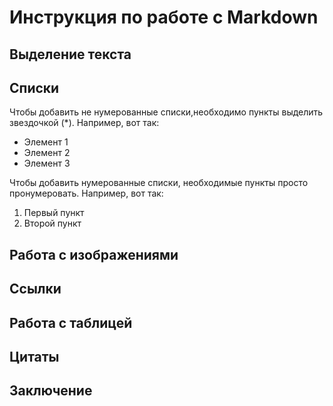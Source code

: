 # Инструкция по работе с Markdown

## Выделение текста

## Списки

Чтобы добавить не нумерованные списки,необходимо пункты выделить звездочкой (*). Например, вот так:
* Элемент 1
* Элемент 2
* Элемент 3

Чтобы добавить нумерованные списки, необходимые пункты просто пронумеровать. Например, вот так:
1. Первый пункт 
2. Второй пункт


## Работа с изображениями

## Ссылки



## Работа с таблицей

## Цитаты

## Заключение